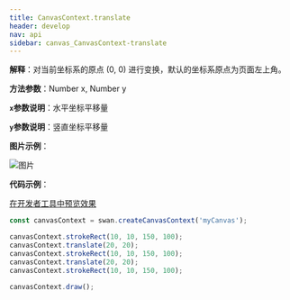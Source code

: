 ```yaml
---
title: CanvasContext.translate
header: develop
nav: api
sidebar: canvas_CanvasContext-translate
---
```

 
**解释**：对当前坐标系的原点 (0, 0) 进行变换，默认的坐标系原点为页面左上角。

**方法参数**：Number x, Number y

**`x`参数说明**：水平坐标平移量 

**`y`参数说明**：竖直坐标平移量

**图片示例**：

![图片](../../../../img/translate.png)

**代码示例**：

<a href="swanide://fragment/755378a183a45481f8a03347f75519251573723810204" title="在开发者工具中预览效果" target="_self">在开发者工具中预览效果</a>

```js
const canvasContext = swan.createCanvasContext('myCanvas');

canvasContext.strokeRect(10, 10, 150, 100);
canvasContext.translate(20, 20);
canvasContext.strokeRect(10, 10, 150, 100);
canvasContext.translate(20, 20);
canvasContext.strokeRect(10, 10, 150, 100);

canvasContext.draw();
```


